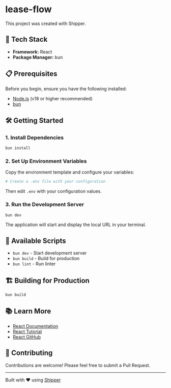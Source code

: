 # lease-flow

This project was created with Shipper.

## 🚀 Tech Stack

- **Framework:** React
- **Package Manager:** bun

## 📋 Prerequisites

Before you begin, ensure you have the following installed:

- [Node.js](https://nodejs.org/) (v18 or higher recommended)
- [bun](https://www.npmjs.com/package/bun)

## 🛠️ Getting Started

### 1. Install Dependencies

```bash
bun install
```

### 2. Set Up Environment Variables

Copy the environment template and configure your variables:

```bash
# Create a .env file with your configuration
```

Then edit `.env` with your configuration values.

### 3. Run the Development Server

```bash
bun dev
```

The application will start and display the local URL in your terminal.

## 📜 Available Scripts

- `bun dev` - Start development server
- `bun build` - Build for production
- `bun lint` - Run linter

## 🏗️ Building for Production

```bash
bun build
```

## 📚 Learn More

- [React Documentation](https://react.dev)
- [React Tutorial](https://react.dev/learn)
- [React GitHub](https://github.com/facebook/react)
## 🤝 Contributing

Contributions are welcome! Please feel free to submit a Pull Request.

---

Built with ❤️ using [Shipper](https://shipper.now)
